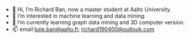 - 👋 Hi, I’m Richard Ban, now a master student at Aalto University.
- 👀 I’m interested in machine learning and data mining.
- 🌱 I’m currently learning graph data mining and 3D computer version.
- 📫 email:lujie.ban@aalto.fi; richard190400@outlook.com

<!---
banrichard/banrichard is a ✨ special ✨ repository because its `README.md` (this file) appears on your GitHub profile.
You can click the Preview link to take a look at your changes.
--->
